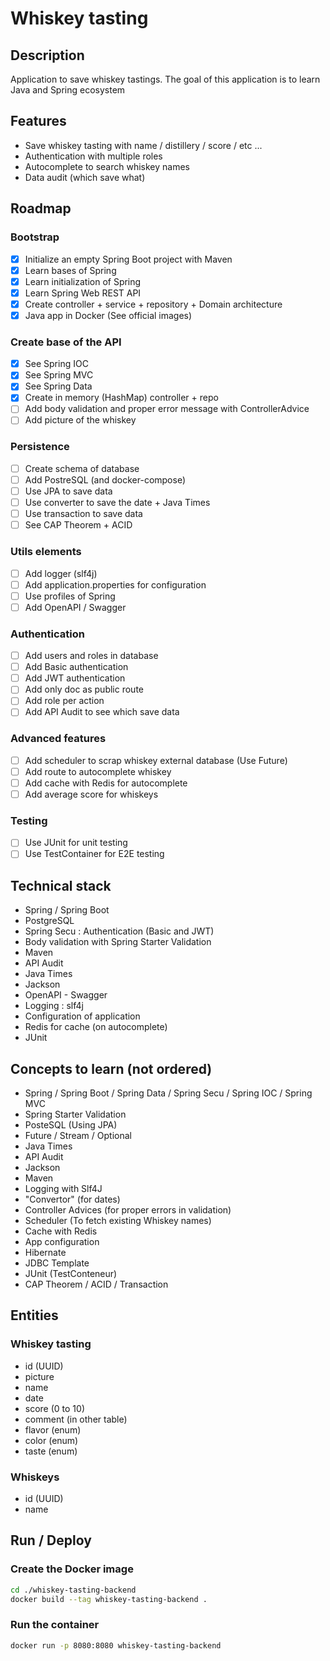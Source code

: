 # Whiskey tasting

## Description

Application to save whiskey tastings.
The goal of this application is to learn Java and Spring ecosystem

## Features

- Save whiskey tasting with name / distillery / score / etc ...
- Authentication with multiple roles
- Autocomplete to search whiskey names
- Data audit (which save what)

## Roadmap

### Bootstrap

- [x] Initialize an empty Spring Boot project with Maven
- [x] Learn bases of Spring
- [x] Learn initialization of Spring
- [x] Learn Spring Web REST API
- [x] Create controller + service + repository + Domain architecture
- [x] Java app in Docker (See official images)

### Create base of the API

- [x] See Spring IOC
- [x] See Spring MVC
- [x] See Spring Data
- [x] Create in memory (HashMap) controller + repo
- [ ] Add body validation and proper error message with ControllerAdvice
- [ ] Add picture of the whiskey

### Persistence

- [ ] Create schema of database
- [ ] Add PostreSQL (and docker-compose)
- [ ] Use JPA to save data
- [ ] Use converter to save the date + Java Times
- [ ] Use transaction to save data
- [ ] See CAP Theorem + ACID

### Utils elements

- [ ] Add logger (slf4j)
- [ ] Add application.properties for configuration
- [ ] Use profiles of Spring
- [ ] Add OpenAPI / Swagger

### Authentication

- [ ] Add users and roles in database
- [ ] Add Basic authentication
- [ ] Add JWT authentication
- [ ] Add only doc as public route
- [ ] Add role per action
- [ ] Add API Audit to see which save data

### Advanced features

- [ ] Add scheduler to scrap whiskey external database (Use Future)
- [ ] Add route to autocomplete whiskey
- [ ] Add cache with Redis for autocomplete
- [ ] Add average score for whiskeys

### Testing

- [ ] Use JUnit for unit testing
- [ ] Use TestContainer for E2E testing

## Technical stack

- Spring / Spring Boot
- PostgreSQL
- Spring Secu : Authentication (Basic and JWT)
- Body validation with Spring Starter Validation
- Maven
- API Audit
- Java Times
- Jackson
- OpenAPI - Swagger
- Logging : slf4j
- Configuration of application
- Redis for cache (on autocomplete)
- JUnit

## Concepts to learn (not ordered)

- Spring / Spring Boot / Spring Data / Spring Secu / Spring IOC / Spring MVC
- Spring Starter Validation
- PosteSQL (Using JPA)
- Future / Stream / Optional
- Java Times
- API Audit
- Jackson
- Maven
- Logging with Slf4J
- "Convertor" (for dates)
- Controller Advices (for proper errors in validation)
- Scheduler (To fetch existing Whiskey names)
- Cache with Redis
- App configuration
- Hibernate
- JDBC Template
- JUnit (TestConteneur)
- CAP Theorem / ACID / Transaction

## Entities

### Whiskey tasting

- id (UUID)
- picture
- name
- date
- score (0 to 10)
- comment (in other table)
- flavor (enum)
- color (enum)
- taste (enum)

### Whiskeys

- id (UUID)
- name

## Run / Deploy

### Create the Docker image

```bash
cd ./whiskey-tasting-backend
docker build --tag whiskey-tasting-backend .
```

### Run the container

```bash
docker run -p 8080:8080 whiskey-tasting-backend
```
